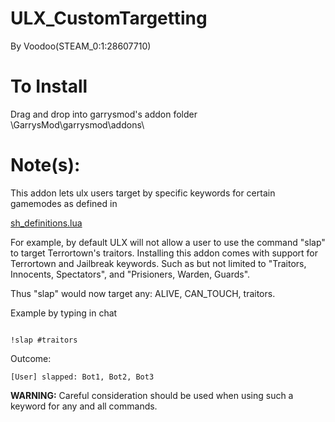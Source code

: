 ULX_CustomTargetting
==============
By Voodoo(STEAM_0:1:28607710) 


To Install
==============

Drag and drop into garrysmod's addon folder
\GarrysMod\garrysmod\addons\

Note(s):
==============


This addon lets ulx users target by specific keywords for certain gamemodes as defined in 

[sh_definitions.lua](sh_definitions.lua)

For example, by default ULX will not allow a user to use the command "slap" to target Terrortown's traitors. Installing this addon
comes with support for Terrortown and Jailbreak keywords. Such as but not limited to "Traitors, Innocents, Spectators", and "Prisioners, Warden, Guards".

Thus "slap" would now target any: ALIVE, CAN_TOUCH, traitors. 


Example by typing in chat

```

!slap #traitors
```

Outcome:

```
[User] slapped: Bot1, Bot2, Bot3
```

**WARNING:** Careful consideration should be used when using such a keyword for any and all commands. 





